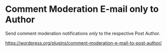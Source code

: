 # Comment Moderation E-mail only to Author

Send comment moderation notifications *only* to the respective Post Author.

https://wordpress.org/plugins/comment-moderation-e-mail-to-post-author/
